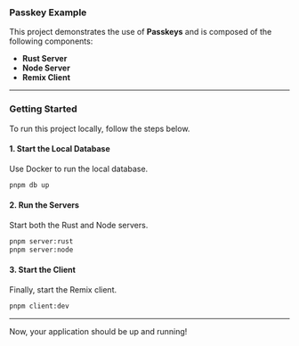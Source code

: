 ### Passkey Example

This project demonstrates the use of **Passkeys** and is composed of the following components:

- **Rust Server**
- **Node Server**
- **Remix Client**

---

### Getting Started

To run this project locally, follow the steps below.

#### 1. Start the Local Database

Use Docker to run the local database.

```bash
pnpm db up
```

#### 2. Run the Servers

Start both the Rust and Node servers.

```bash
pnpm server:rust
pnpm server:node
```

#### 3. Start the Client

Finally, start the Remix client.

```bash
pnpm client:dev
```

---

Now, your application should be up and running!
